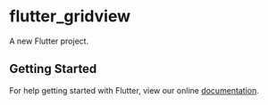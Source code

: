 # flutter_gridview

A new Flutter project.

## Getting Started

For help getting started with Flutter, view our online
[documentation](https://flutter.io/).
